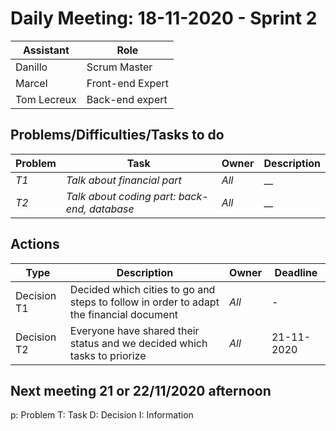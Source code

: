 # Daily Meeting: 18-11-2020 - Sprint 2

| Assistant  | Role  |  
|---|---|
| Danillo  | Scrum Master  |   
| Marcel |  Front-end Expert |  
| Tom Lecreux |  Back-end expert |  


## Problems/Difficulties/Tasks to do
| Problem  | Task  | Owner | Description |
|---|---|---|---|
| _T1_ | _Talk about financial part_| _All_ | __|
| _T2_ | _Talk about coding part: back-end, database_ | _All_ | __|


## Actions
| Type  | Description  | Owner | Deadline |
|---|---|---|---|
| Decision T1 | Decided which cities to go and steps to follow in order to adapt the financial document | _All_ | - |
| Decision T2 | Everyone have shared their status and we decided which tasks to priorize | _All_ | 21-11-2020  |

## Next meeting 21 or 22/11/2020 afternoon

p: Problem
T: Task
D: Decision
I: Information